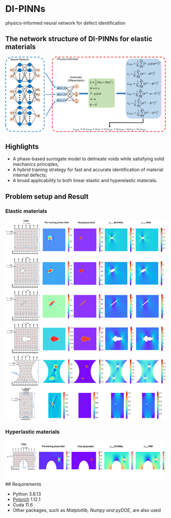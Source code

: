 # DI-PINNs
physics-informed neural network for defect identification

## The network structure of DI-PINNs for elastic materials
<img src="https://github.com/HHS25/DI-PINNs/blob/main/Img/DI-PINNs.png" width="700" />

## Highlights
- A phase-based surrogate model to delineate voids while satisfying solid mechanics principles;
- A hybrid training strategy for fast and accurate identification of material internal defects;
- A broad applicability to both linear elastic and hyperelastic materials.

## Problem setup and Result
### Elastic materials
<img src="https://github.com/HHS25/DI-PINNs/blob/main/Img/elasticresults.png" width="700" />

### Hyperlastic materials
<img src="https://github.com/HHS25/DI-PINNs/blob/main/Img/hyperelastic.png" width="1200" />
## Requirements

- Python 3.8.13
- [Pytorch](https://pytorch.org/) 1.12.1
- Cuda 11.6
- Other packages, such as *Matplotlib, Numpy and pyDOE*, are also used
